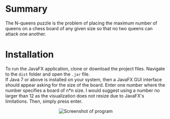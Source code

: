 # Summary
The N-queens puzzle is the problem of placing the maximum number of queens on a chess board of any given size so that no two queens can attack one another.
# Installation
To run the JavaFX application, clone or download the project files. Navigate to the ```dist``` folder and open the ```.jar``` file.  
If Java 7 or above is installed on your system, then a JavaFX GUI interface should appear asking for the size of the board. Enter one number where the number specifies a board of n*n size. I would suggest using a number no larger than 12 as the visualization does not resize due to JavaFX's limitations. Then, simply press enter.  
  
<p align="center">
  <img src="https://i.imgur.com/5HgmzDPg.png" alt="Screenshot of program">
</p>
